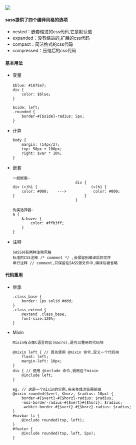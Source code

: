 ![](http://opb4jophh.bkt.clouddn.com/outu.png)

#### sass提供了四个编译风格的选项
* nested：嵌套缩进的css代码,它是默认值
* expanded：没有缩进的,扩展的css代码
* compact：简洁格式的css代码
* compressed：压缩后的css代码

#### 基本用法
* 变量
    ```
    $blue: #1875e7;　
    div {
        color: $blue;
    }

    $side: left;
    .rounded {
        border-#{$side}-radius: 5px;    
    }
    ```
* 计算
    ```
    body {
        margin: (14px/2);
        top: 50px + 100px;
        right: $var * 10%;
    }
    ```
* 嵌套
    ```
    一般嵌套~
                                div {
    div (>)h1 {                        (>)h1 {
        color: #000;    --->            color: #000;
    }                               }
                                }

    伪类选择器~
    a {
        &:hover {
            color: #ffb3ff;
        }
    }
    ```
* 注释
    ```
    SASS共有两种注释风格
    标准的CSS注释 /* comment */ ,会保留到编译后的文件
    单行注释 // comment,只保留在SASS源文件中,编译后被省略
    ```

#### 代码重用
* 继承
    ```
    .class_base {
        border: 1px solid #ddd;
    }
    .class_extend {
        @extend .class_base;    
        font-size:120%;
    }
    ```
* Mixin
    ```
    Mixin有点像C语言的宏(macro),是可以重用的代码块

    @mixin left { // 首先使用 @mixin 命令,定义一个代码块
        float: left;
        margin-left: 10px;
    }
    div { // 使用 @include 命令,调用这个mixin
        @include left;
    }

    eg. // 这是一个mixin的实例,用来生成浏览器前缀
    @mixin rounded($vert, $horz, $radius: 10px) { 
        border-#{$vert}-#{$horz}-radius: $radius;
        -moz-border-radius-#{$vert}#{$horz}: $radius;
        -webkit-border-#{$vert}-#{$horz}-radius: $radius;
    }
    #navbar li { 
        @include rounded(top, left); 
    }
    #footer { 
        @include rounded(top, left, 5px); 
    }
    ```
